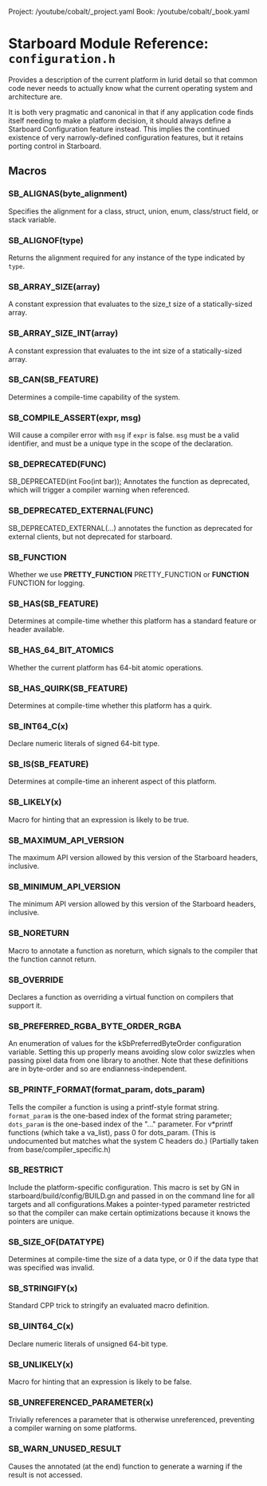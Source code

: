 Project: /youtube/cobalt/_project.yaml
Book: /youtube/cobalt/_book.yaml

# Starboard Module Reference: `configuration.h`

Provides a description of the current platform in lurid detail so that common
code never needs to actually know what the current operating system and
architecture are.

It is both very pragmatic and canonical in that if any application code finds
itself needing to make a platform decision, it should always define a Starboard
Configuration feature instead. This implies the continued existence of very
narrowly-defined configuration features, but it retains porting control in
Starboard.

## Macros

### SB_ALIGNAS(byte_alignment)

Specifies the alignment for a class, struct, union, enum, class/struct field, or
stack variable.

### SB_ALIGNOF(type)

Returns the alignment required for any instance of the type indicated by `type`.

### SB_ARRAY_SIZE(array)

A constant expression that evaluates to the size_t size of a statically-sized
array.

### SB_ARRAY_SIZE_INT(array)

A constant expression that evaluates to the int size of a statically-sized
array.

### SB_CAN(SB_FEATURE)

Determines a compile-time capability of the system.

### SB_COMPILE_ASSERT(expr, msg)

Will cause a compiler error with `msg` if `expr` is false. `msg` must be a valid
identifier, and must be a unique type in the scope of the declaration.

### SB_DEPRECATED(FUNC)

SB_DEPRECATED(int Foo(int bar)); Annotates the function as deprecated, which
will trigger a compiler warning when referenced.

### SB_DEPRECATED_EXTERNAL(FUNC)

SB_DEPRECATED_EXTERNAL(...) annotates the function as deprecated for external
clients, but not deprecated for starboard.

### SB_FUNCTION

Whether we use **PRETTY_FUNCTION** PRETTY_FUNCTION or **FUNCTION** FUNCTION for
logging.

### SB_HAS(SB_FEATURE)

Determines at compile-time whether this platform has a standard feature or
header available.

### SB_HAS_64_BIT_ATOMICS

Whether the current platform has 64-bit atomic operations.

### SB_HAS_QUIRK(SB_FEATURE)

Determines at compile-time whether this platform has a quirk.

### SB_INT64_C(x)

Declare numeric literals of signed 64-bit type.

### SB_IS(SB_FEATURE)

Determines at compile-time an inherent aspect of this platform.

### SB_LIKELY(x)

Macro for hinting that an expression is likely to be true.

### SB_MAXIMUM_API_VERSION

The maximum API version allowed by this version of the Starboard headers,
inclusive.

### SB_MINIMUM_API_VERSION

The minimum API version allowed by this version of the Starboard headers,
inclusive.

### SB_NORETURN

Macro to annotate a function as noreturn, which signals to the compiler that the
function cannot return.

### SB_OVERRIDE

Declares a function as overriding a virtual function on compilers that support
it.

### SB_PREFERRED_RGBA_BYTE_ORDER_RGBA

An enumeration of values for the kSbPreferredByteOrder configuration variable.
Setting this up properly means avoiding slow color swizzles when passing pixel
data from one library to another. Note that these definitions are in byte-order
and so are endianness-independent.

### SB_PRINTF_FORMAT(format_param, dots_param)

Tells the compiler a function is using a printf-style format string.
`format_param` is the one-based index of the format string parameter;
`dots_param` is the one-based index of the "..." parameter. For v*printf
functions (which take a va_list), pass 0 for dots_param. (This is undocumented
but matches what the system C headers do.) (Partially taken from
base/compiler_specific.h)

### SB_RESTRICT

Include the platform-specific configuration. This macro is set by GN in
starboard/build/config/BUILD.gn and passed in on the command line for all
targets and all configurations.Makes a pointer-typed parameter restricted so
that the compiler can make certain optimizations because it knows the pointers
are unique.

### SB_SIZE_OF(DATATYPE)

Determines at compile-time the size of a data type, or 0 if the data type that
was specified was invalid.

### SB_STRINGIFY(x)

Standard CPP trick to stringify an evaluated macro definition.

### SB_UINT64_C(x)

Declare numeric literals of unsigned 64-bit type.

### SB_UNLIKELY(x)

Macro for hinting that an expression is likely to be false.

### SB_UNREFERENCED_PARAMETER(x)

Trivially references a parameter that is otherwise unreferenced, preventing a
compiler warning on some platforms.

### SB_WARN_UNUSED_RESULT

Causes the annotated (at the end) function to generate a warning if the result
is not accessed.
